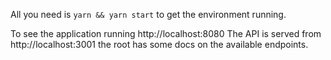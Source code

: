 All you need is `yarn && yarn start` to get the environment running.

To see the application running http://localhost:8080
The API is served from http://localhost:3001 the root has some docs on the available endpoints.
